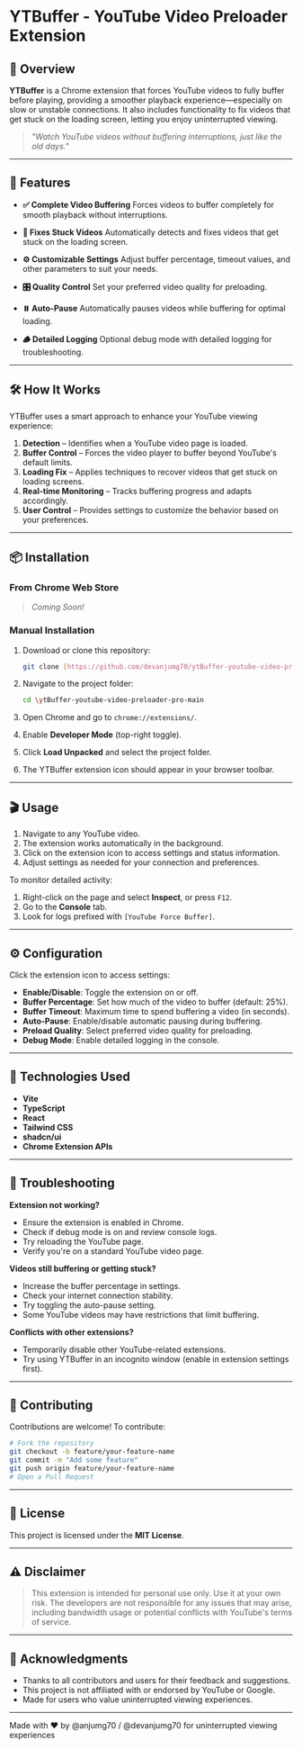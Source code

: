 # YTBuffer - YouTube Video Preloader Extension

## 🧠 Overview

**YTBuffer** is a Chrome extension that forces YouTube videos to fully buffer before playing, providing a smoother playback experience—especially on slow or unstable connections. It also includes functionality to fix videos that get stuck on the loading screen, letting you enjoy uninterrupted viewing.

> *"Watch YouTube videos without buffering interruptions, just like the old days."*

---

## 🚀 Features

* **✅ Complete Video Buffering**
  Forces videos to buffer completely for smooth playback without interruptions.

* **🔄 Fixes Stuck Videos**
  Automatically detects and fixes videos that get stuck on the loading screen.

* **⚙️ Customizable Settings**
  Adjust buffer percentage, timeout values, and other parameters to suit your needs.

* **🎛️ Quality Control**
  Set your preferred video quality for preloading.

* **⏸️ Auto-Pause**
  Automatically pauses videos while buffering for optimal loading.

* **🪵 Detailed Logging**
  Optional debug mode with detailed logging for troubleshooting.

---

## 🛠️ How It Works

YTBuffer uses a smart approach to enhance your YouTube viewing experience:

1. **Detection** – Identifies when a YouTube video page is loaded.
2. **Buffer Control** – Forces the video player to buffer beyond YouTube's default limits.
3. **Loading Fix** – Applies techniques to recover videos that get stuck on loading screens.
4. **Real-time Monitoring** – Tracks buffering progress and adapts accordingly.
5. **User Control** – Provides settings to customize the behavior based on your preferences.

---

## 📦 Installation

### From Chrome Web Store

> *Coming Soon!*

### Manual Installation

1. Download or clone this repository:

   ```sh
   git clone [https://github.com/devanjumg70/ytBuffer-youtube-video-preloader-pro.git]
   ```

2. Navigate to the project folder:

   ```sh
   cd \ytBuffer-youtube-video-preloader-pro-main
   ```

3. Open Chrome and go to `chrome://extensions/`.

4. Enable **Developer Mode** (top-right toggle).

5. Click **Load Unpacked** and select the project folder.

6. The YTBuffer extension icon should appear in your browser toolbar.

---

## 🎬 Usage

1. Navigate to any YouTube video.
2. The extension works automatically in the background.
3. Click on the extension icon to access settings and status information.
4. Adjust settings as needed for your connection and preferences.

To monitor detailed activity:
1. Right-click on the page and select **Inspect**, or press `F12`.
2. Go to the **Console** tab.
3. Look for logs prefixed with `[YouTube Force Buffer]`.

---

## ⚙️ Configuration

Click the extension icon to access settings:

- **Enable/Disable**: Toggle the extension on or off.
- **Buffer Percentage**: Set how much of the video to buffer (default: 25%).
- **Buffer Timeout**: Maximum time to spend buffering a video (in seconds).
- **Auto-Pause**: Enable/disable automatic pausing during buffering.
- **Preload Quality**: Select preferred video quality for preloading.
- **Debug Mode**: Enable detailed logging in the console.

---

## 🧩 Technologies Used

* **Vite**
* **TypeScript**
* **React**
* **Tailwind CSS**
* **shadcn/ui**
* **Chrome Extension APIs**

---

## 🧪 Troubleshooting

**Extension not working?**

* Ensure the extension is enabled in Chrome.
* Check if debug mode is on and review console logs.
* Try reloading the YouTube page.
* Verify you're on a standard YouTube video page.

**Videos still buffering or getting stuck?**

* Increase the buffer percentage in settings.
* Check your internet connection stability.
* Try toggling the auto-pause setting.
* Some YouTube videos may have restrictions that limit buffering.

**Conflicts with other extensions?**

* Temporarily disable other YouTube-related extensions.
* Try using YTBuffer in an incognito window (enable in extension settings first).

---

## 🤝 Contributing

Contributions are welcome! To contribute:

```sh
# Fork the repository
git checkout -b feature/your-feature-name
git commit -m "Add some feature"
git push origin feature/your-feature-name
# Open a Pull Request
```

---

## 📄 License

This project is licensed under the **MIT License**.

---

## ⚠️ Disclaimer

> This extension is intended for personal use only. Use it at your own risk. The developers are not responsible for any issues that may arise, including bandwidth usage or potential conflicts with YouTube's terms of service.

---

## 🙏 Acknowledgments

* Thanks to all contributors and users for their feedback and suggestions.
* This project is not affiliated with or endorsed by YouTube or Google.
* Made for users who value uninterrupted viewing experiences.

---

Made with ❤️ by @anjumg70 / @devanjumg70 for uninterrupted viewing experiences
